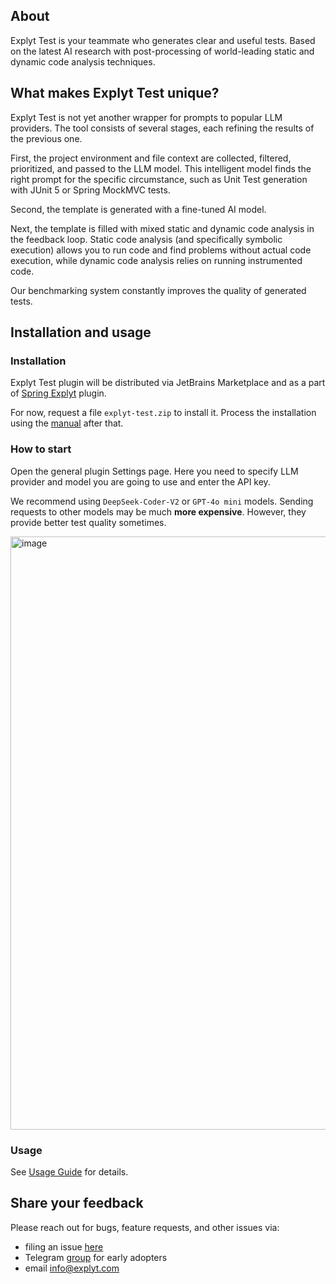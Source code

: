## About 

Explyt Test is your teammate who generates clear and useful tests. Based on the latest AI research with post-processing of world-leading static and dynamic code analysis techniques.

## What makes Explyt Test unique?

Explyt Test is not yet another wrapper for prompts to popular LLM providers. The tool consists of several stages, each refining the results of the previous one.

First, the project environment and file context are collected, filtered, prioritized, and passed to the LLM model. This intelligent model finds the right prompt for the specific circumstance, such as Unit Test generation with JUnit 5 or Spring MockMVC tests.

Second, the template is generated with a fine-tuned AI model.

Next, the template is filled with mixed static and dynamic code analysis in the feedback loop. Static code analysis (and specifically symbolic execution) allows you to run code and find problems without actual code execution, while dynamic code analysis relies on running instrumented code.

Our benchmarking system constantly improves the quality of generated tests.

## Installation and usage

### Installation 

Explyt Test plugin will be distributed via JetBrains Marketplace and as a part of <a href="https://plugins.jetbrains.com/plugin/23273-spring-explyt">Spring Explyt</a> plugin. 

For now, request a file `explyt-test.zip` to install it. Process the installation using the <a href="https://www.jetbrains.com/help/idea/managing-plugins.html#install_plugin_from_disk">manual</a> after that.

### How to start

Open the general plugin Settings page. Here you need to specify LLM provider and model you are going to use and enter the API key. 

We recommend using `DeepSeek-Coder-V2` or `GPT-4o mini` models. Sending requests to other models may be much **more expensive**. However, they provide better test quality sometimes.

<img width="949" alt="image" src="https://github.com/user-attachments/assets/c28ce9e9-4592-40bb-a6af-e632a14c4a84">

### Usage

See <a href="https://github.com/explyt/explyt-test-issues/blob/main/USAGE_GUIDE.md">Usage Guide</a> for details.


## Share your feedback

Please reach out for bugs, feature requests, and other issues via:

* filing an issue <a href="https://github.com/explyt/explyt-test-issues/issues/new/choose">here</a>
* Telegram <a href="https://t.me/explyttest">group</a> for early adopters
* email info@explyt.com
